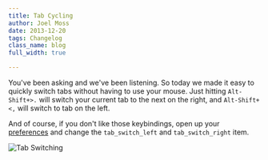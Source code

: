 ```yaml
---
title: Tab Cycling
author: Joel Moss
date: 2013-12-20
tags: Changelog
class_name: blog
full_width: true

---
```


You've been asking and we've been listening. So today we made it easy to quickly switch tabs without having to use your mouse. Just hitting `Alt-Shift+>.` will switch your current tab to the next on the right, and `Alt-Shift+<,` will switch to tab on the left.

And of course, if you don't like those keybindings, open up your [preferences](https://codio.com/p/preferences) and change the `tab_switch_left` and `tab_switch_right` item.

![Tab Switching](blog/tab-switching.gif)